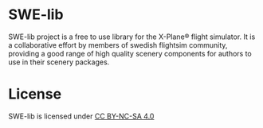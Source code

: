 # SWE-lib
SWE-lib project is a free to use library for the X-Plane® flight simulator. It is a collaborative effort by members of swedish flightsim community, providing a good range of high quality scenery components for authors to use in their scenery packages.
# License
SWE-lib is licensed under [CC BY-NC-SA 4.0]([https://duckduckgo.com](https://creativecommons.org/licenses/by-nc/4.0/?ref=chooser-v1)https://creativecommons.org/licenses/by-nc/4.0/?ref=chooser-v1 "Attribution-NonCommercial 4.0 International Creative Commons license")
